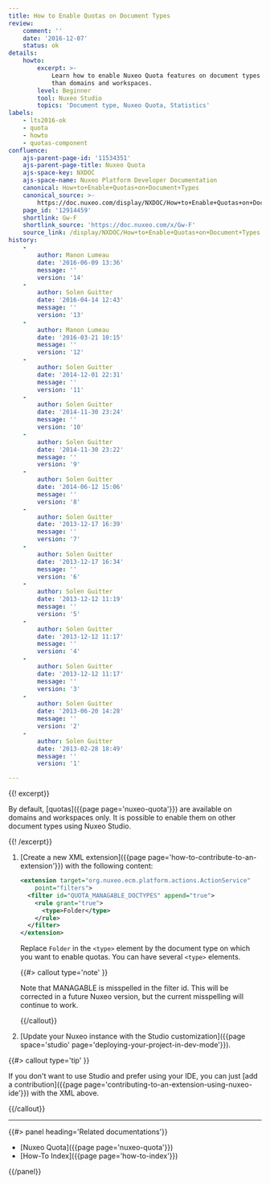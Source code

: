 ```yaml
---
title: How to Enable Quotas on Document Types
review:
    comment: ''
    date: '2016-12-07'
    status: ok
details:
    howto:
        excerpt: >-
            Learn how to enable Nuxeo Quota features on document types other
            than domains and workspaces.
        level: Beginner
        tool: Nuxeo Studio
        topics: 'Document type, Nuxeo Quota, Statistics'
labels:
    - lts2016-ok
    - quota
    - howto
    - quotas-component
confluence:
    ajs-parent-page-id: '11534351'
    ajs-parent-page-title: Nuxeo Quota
    ajs-space-key: NXDOC
    ajs-space-name: Nuxeo Platform Developer Documentation
    canonical: How+to+Enable+Quotas+on+Document+Types
    canonical_source: >-
        https://doc.nuxeo.com/display/NXDOC/How+to+Enable+Quotas+on+Document+Types
    page_id: '12914459'
    shortlink: Gw-F
    shortlink_source: 'https://doc.nuxeo.com/x/Gw-F'
    source_link: /display/NXDOC/How+to+Enable+Quotas+on+Document+Types
history:
    -
        author: Manon Lumeau
        date: '2016-06-09 13:36'
        message: ''
        version: '14'
    -
        author: Solen Guitter
        date: '2016-04-14 12:43'
        message: ''
        version: '13'
    -
        author: Manon Lumeau
        date: '2016-03-21 10:15'
        message: ''
        version: '12'
    -
        author: Solen Guitter
        date: '2014-12-01 22:31'
        message: ''
        version: '11'
    -
        author: Solen Guitter
        date: '2014-11-30 23:24'
        message: ''
        version: '10'
    -
        author: Solen Guitter
        date: '2014-11-30 23:22'
        message: ''
        version: '9'
    -
        author: Solen Guitter
        date: '2014-06-12 15:06'
        message: ''
        version: '8'
    -
        author: Solen Guitter
        date: '2013-12-17 16:39'
        message: ''
        version: '7'
    -
        author: Solen Guitter
        date: '2013-12-17 16:34'
        message: ''
        version: '6'
    -
        author: Solen Guitter
        date: '2013-12-12 11:19'
        message: ''
        version: '5'
    -
        author: Solen Guitter
        date: '2013-12-12 11:17'
        message: ''
        version: '4'
    -
        author: Solen Guitter
        date: '2013-12-12 11:17'
        message: ''
        version: '3'
    -
        author: Solen Guitter
        date: '2013-06-20 14:28'
        message: ''
        version: '2'
    -
        author: Solen Guitter
        date: '2013-02-28 18:49'
        message: ''
        version: '1'

---
```

{{! excerpt}}

By default, [quotas]({{page page='nuxeo-quota'}}) are available on domains and workspaces only. It is possible to enable them on other document types using Nuxeo Studio.

{{! /excerpt}}

1.  [Create a new XML extension]({{page page='how-to-contribute-to-an-extension'}}) with the following content:

    ```xml
    <extension target="org.nuxeo.ecm.platform.actions.ActionService"
        point="filters">
      <filter id="QUOTA_MANAGABLE_DOCTYPES" append="true">
        <rule grant="true">
          <type>Folder</type>
        </rule>
      </filter>
    </extension>
    ```

    Replace `Folder` in the `<type>` element by the document type on which you want to enable quotas. You can have several `<type>` elements.

    {{#> callout type='note' }}

    Note that MANAGABLE is misspelled in the filter id. This will be corrected in a future Nuxeo version, but the current misspelling will continue to work.

    {{/callout}}


2.  [Update your Nuxeo instance with the Studio customization]({{page space='studio' page='deploying-your-project-in-dev-mode'}}).

{{#> callout type='tip' }}

If you don't want to use Studio and prefer using your IDE, you can just [add a contribution]({{page page='contributing-to-an-extension-using-nuxeo-ide'}}) with the XML above.

{{/callout}}


* * *

<div class="row" data-equalizer data-equalize-on="medium"><div class="column medium-6">{{#> panel heading='Related documentations'}}

- [Nuxeo Quota]({{page page='nuxeo-quota'}})
- [How-To Index]({{page page='how-to-index'}})

{{/panel}}</div><div class="column medium-6">

&nbsp;

</div></div>
